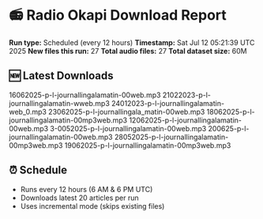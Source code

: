 # 📻 Radio Okapi Download Report

**Run type:** Scheduled (every 12 hours)
**Timestamp:** Sat Jul 12 05:21:39 UTC 2025
**New files this run:** 27
**Total audio files:** 27
**Total dataset size:** 60M

## 🆕 Latest Downloads
16062025-p-l-journallingalamatin-00web.mp3
21022023-p-l-journallingalamatin-wweb.mp3
24012023-p-l-journallingalamatin-web_0.mp3
23062025-p-l-journallingala_matin-00web.mp3
18062025-p-l-journallingalamatin-00mp3web.mp3
12062025-p-l-journallingalamatin-00web.mp3
3-0052025-p-l-journallingalamatin-00web.mp3
200625-p-l-journallingalamatin-00web.mp3
28052025-p-l-journallingalamatin-00mp3web.mp3
19062025-p-l-journallingalamatin-00mp3web.mp3

## ⏰ Schedule
- Runs every 12 hours (6 AM & 6 PM UTC)
- Downloads latest 20 articles per run
- Uses incremental mode (skips existing files)
